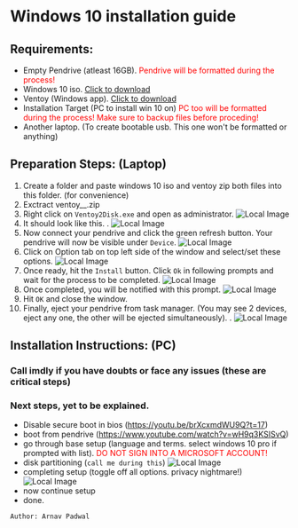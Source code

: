 # Windows 10 installation guide

## Requirements:
- Empty Pendrive (atleast 16GB). <span style="color: red;">Pendrive will be formatted during the process!</span>
- Windows 10 iso. [Click to download](https://software.download.prss.microsoft.com/dbazure/Win10_22H2_EnglishInternational_x64v1.iso?t=3fd9b83f-d6f7-4958-9e8e-3e3fbbc15788&e=1694836849&h=3dd34f0f5799e60fe4cd7dfcd3ec315d3c249bedbfc663d770bf3eeaed7f1ff9)
- Ventoy (Windows app). [Click to download](https://github.com/ventoy/Ventoy/releases/download/v1.0.95/ventoy-1.0.95-windows.zip)
- Installation Target (PC to install win 10 on) <span style="color: red;">PC too will be formatted during the process! Make sure to backup files before proceding!</span>
- Another laptop. (To create bootable usb. This one won't be formatted or anything)

## Preparation Steps: (Laptop)
1. Create a folder and paste windows 10 iso and ventoy zip both files into this folder. (for convenience)
2. Exctract ventoy__.zip
3. Right click on `Ventoy2Disk.exe` and open as administrator.
   ![Local Image](ventoy.png)
4. It should look like this.
. 
   ![Local Image](ventoy2.png)
5. Now connect your pendrive and click the green refresh button. Your pendrive will now be visible under `Device`.
   ![Local Image](ventoy3.png)
6. Click on Option tab on top left side of the window and select/set these options.
    ![Local Image](ventoy4.png)
7. Once ready, hit the `Install` button. Click `Ok` in following prompts and wait for the process to be completed.
    ![Local Image](ventoy5.png)
8. Once completed, you will be notified with this prompt.
    ![Local Image](ventoy6.png)
9. Hit `OK` and close the window.
10. Finally, eject your pendrive from task manager. (You may see 2 devices, eject any one, the other will be ejected simultaneously).
. 
    ![Local Image](eject.png)

## Installation Instructions: (PC)
### Call imdly if you have doubts or face any issues (these are critical steps)

### Next steps, yet to be explained.
- Disable secure boot in bios (https://youtu.be/brXcxmdWU9Q?t=17)
- boot from pendrive (https://www.youtube.com/watch?v=wH9q3KSISvQ)
- go through base setup (language and terms. select windows 10 pro if prompted with list). <span style="color: red;">DO NOT SIGN INTO A MICROSOFT ACCOUNT!</span>
- disk partitioning (`call me during this`)
![Local Image](disk-partitioning.png)
- completing setup (toggle off all options. privacy nightmare!)
![Local Image](toggle-off-trash.png)
- now continue setup
- done.

`Author: Arnav Padwal`
